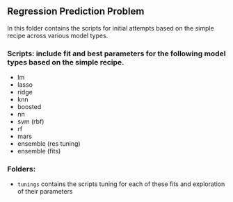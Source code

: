 ## Regression Prediction Problem

In this folder contains the scripts for initial attempts based on the simple recipe across various model types.

### Scripts: include fit and best parameters for the following model types based on the simple recipe.
- lm
- lasso
- ridge
- knn
- boosted
- nn
- svm (rbf)
- rf
- mars
- ensemble (res tuning)
- ensemble (fits)

### Folders: 
- `tunings` contains the scripts tuning for each of these fits and exploration of their parameters